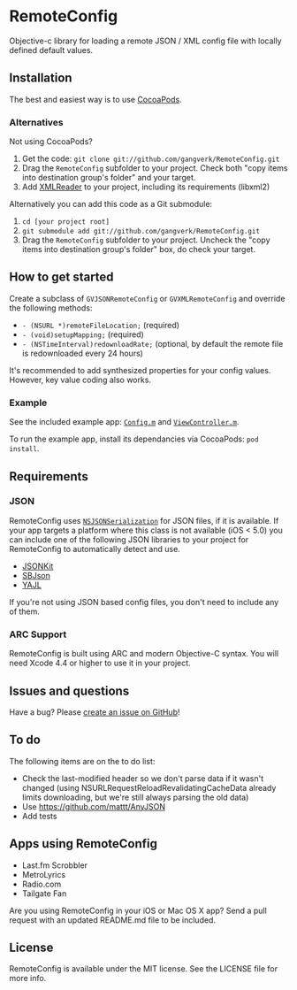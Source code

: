 # RemoteConfig
Objective-c library for loading a remote JSON / XML config file with locally defined default values.


## Installation
The best and easiest way is to use [CocoaPods](http://cocoapods.org).

### Alternatives
Not using CocoaPods?

1. Get the code: `git clone git://github.com/gangverk/RemoteConfig.git`
2. Drag the `RemoteConfig` subfolder to your project. Check both "copy items into destination group's folder" and your target.
3. Add [XMLReader](https://github.com/RestKit/XML-to-NSDictionary) to your project, including its requirements (libxml2)

Alternatively you can add this code as a Git submodule:

1. `cd [your project root]`
2. `git submodule add git://github.com/gangverk/RemoteConfig.git`
3. Drag the `RemoteConfig` subfolder to your project. Uncheck the "copy items into destination group's folder" box, do check your target.


## How to get started
Create a subclass of `GVJSONRemoteConfig` or `GVXMLRemoteConfig` and override the following methods:

* `- (NSURL *)remoteFileLocation;` (required)
* `- (void)setupMapping;` (required)
* `- (NSTimeInterval)redownloadRate;` (optional, by default the remote file is redownloaded every 24 hours)

It's recommended to add synthesized properties for your config values. However, key value coding also works.


### Example
See the included example app: [`Config.m`](https://github.com/gangverk/RemoteConfig/blob/master/Example/Config.m) and [`ViewController.m`](https://github.com/gangverk/RemoteConfig/blob/master/Example/ViewController.m).

To run the example app, install its dependancies via CocoaPods: `pod install`.


## Requirements

### JSON
RemoteConfig uses [`NSJSONSerialization`](http://developer.apple.com/library/mac/#documentation/Foundation/Reference/NSJSONSerialization_Class/Reference/Reference.html) for JSON files, if it is available. If your app targets a platform where this class is not available (iOS < 5.0) you can include one of the following JSON libraries to your project for RemoteConfig to automatically detect and use.

* [JSONKit](https://github.com/johnezang/JSONKit)
* [SBJson](https://stig.github.com/json-framework/)
* [YAJL](https://lloyd.github.com/yajl/)

If you're not using JSON based config files, you don't need to include any of them.

### ARC Support
RemoteConfig is built using ARC and modern Objective-C syntax. You will need Xcode 4.4 or higher to use it in your project.


## Issues and questions
Have a bug? Please [create an issue on GitHub](https://github.com/gangverk/RemoteConfig/issues)!


## To do
The following items are on the to do list:

* Check the last-modified header so we don't parse data if it wasn't changed (using NSURLRequestReloadRevalidatingCacheData already limits downloading, but we're still always parsing the old data)
* Use https://github.com/mattt/AnyJSON
* Add tests


## Apps using RemoteConfig
* Last.fm Scrobbler
* MetroLyrics
* Radio.com
* Tailgate Fan

Are you using RemoteConfig in your iOS or Mac OS X app? Send a pull request with an updated README.md file to be included.


## License
RemoteConfig is available under the MIT license. See the LICENSE file for more info.
